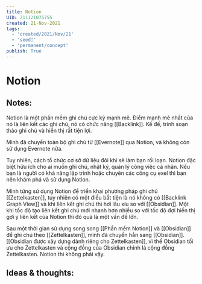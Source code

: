 ```yaml
---
title: Notion
UID: 211121075755
created: 21-Nov-2021
tags:
  - 'created/2021/Nov/21'
  - 'seed🥜'
  - 'permanent/concept'
publish: True
---
```

# Notion

## Notes:
Notion là một phần mềm ghi chú cực kỳ mạnh mẽ. Điểm mạnh mẽ nhất của nó là liên kết các ghi chú, nó có chức năng [[Backlink]]. Kế đế, trình soạn thảo ghi chú và hiển thị rất tiện lợi.

Mình đã chuyển toàn bộ ghi chú từ [[Evernote]] qua Notion, và không còn sử dụng Evernote nữa.

Tuy nhiên, cách tổ chức cơ sở dữ liệu đôi khi sẽ làm bạn rối loạn. Notion đặc biệt hữu ích cho ai muốn ghi chú, nhật ký, quản lý công việc cá nhân. Nếu bạn là người có khả năng lập trình hoặc chuyên các công cụ exel thì bạn nên khám phá và sử dụng Notion.

Mình từng sử dụng Notion để triển khai phương pháp ghi chú [[Zettelkasten]], tuy nhiên có một điều bất tiện là nó không có [[Backlink Graph View]] và khi liên kết ghi chú thì hơi lâu xíu so với [[Obsidian]]. Một khi tốc độ tạo liên kết ghi chú mới nhanh hơn nhiều so với tốc độ đợi hiển thị gợi ý liên kết của Notion thì đó quả là một vấn đề lớn.

Sau một thời gian sử dụng song song [[Phần mềm Notion]] và [[Obsidian]] để ghi chú theo [[Zettelkasten]], mình đã chuyển hẳn sang [[Obsidian]]. [[Obsidian được xây dựng dành riêng cho Zettelkasten]], vì thế Obsidian tối ưu cho Zettelkasten và cộng đồng của Obsidian chính là cộng đồng Zettelkasten. Notion thì không phải vậy.

## Ideas & thoughts:


